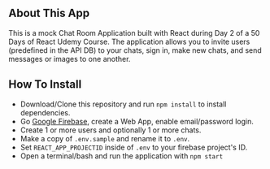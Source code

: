 ## About This App
This is a mock Chat Room Application built with React during Day 2 of a 50 Days of React Udemy Course.
The application allows you to invite users (predefined in the API DB) to your chats, sign in, make new chats, and send messages or images to one another.

## How To Install
- Download/Clone this repository and run `npm install` to install dependencies.
- Go [Google Firebase](https://firebase.google.com/), create a Web App, enable email/password login.
- Create 1 or more users and optionally 1 or more chats.
- Make a copy of `.env.sample` and rename it to `.env`.
- Set `REACT_APP_PROJECTID` inside of `.env` to your firebase project's ID.
- Open a terminal/bash and run the application with `npm start`
